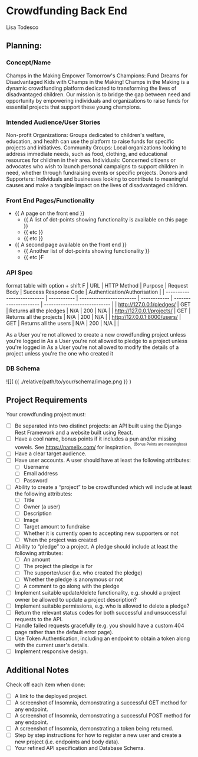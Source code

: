 # Crowdfunding Back End

Lisa Todesco

## Planning:

### Concept/Name

Champs in the Making
Empower Tomorrow's Champions: Fund Dreams for Disadvantaged Kids with Champs in the Making!
Champs in the Making is a dynamic crowdfunding platform dedicated to transforming the lives of disadvantaged children. Our mission is to bridge the gap between need and opportunity by empowering individuals and organizations to raise funds for essential projects that support these young champions.

### Intended Audience/User Stories

Non-profit Organizations: Groups dedicated to children's welfare, education, and health can use the platform to raise funds for specific projects and initiatives.
Community Groups: Local organizations looking to address immediate needs, such as food, clothing, and educational resources for children in their area.
Individuals: Concerned citizens or advocates who wish to launch personal campaigns to support children in need, whether through fundraising events or specific projects.
Donors and Supporters: Individuals and businesses looking to contribute to meaningful causes and make a tangible impact on the lives of disadvantaged children.

### Front End Pages/Functionality

- {{ A page on the front end }}
  - {{ A list of dot-points showing functionality is available on this page }}
  - {{ etc }}
  - {{ etc }}
- {{ A second page available on the front end }}
  - {{ Another list of dot-points showing functionality }}
  - {{ etc }F

### API Spec

format table with option + shift F
| URL | HTTP Method | Purpose | Request Body | Success Response Code | Authentication/Authorisation |
| -------------------------- | ----------- | ------------------------ | ------------ | --------------------- | ---------------------------- |
| http://127.0.0.1/pledges/ | GET | Returns all the pledges | N/A | 200 | N/A |
| http://127.0.0.1/projects/ | GET | Returns all the projects | N/A | 200 | N/A |
| http://127.0.0.1:8000/users/ | GET | Returns all the users | N/A | 200 | N/A |
| 


As a User you're not allowed to create a new crowdfunding project unless you're logged in
As a User you're not allowed to pledge to a project unless you're logged in
As a User you're not allowed to modify the details of a project unless you're the one who created it

### DB Schema

![]( {{ ./relative/path/to/your/schema/image.png }} )

## Project Requirements

Your crowdfunding project must:

- [ ] Be separated into two distinct projects: an API built using the Django Rest Framework and a website built using React.
- [ ] Have a cool name, bonus points if it includes a pun and/or missing vowels. See https://namelix.com/ for inspiration. <sup><sup>(Bonus Points are meaningless)</sup></sup>
- [ ] Have a clear target audience.
- [ ] Have user accounts. A user should have at least the following attributes:
  - [ ] Username
  - [ ] Email address
  - [ ] Password
- [ ] Ability to create a “project” to be crowdfunded which will include at least the following attributes:
  - [ ] Title
  - [ ] Owner (a user)
  - [ ] Description
  - [ ] Image
  - [ ] Target amount to fundraise
  - [ ] Whether it is currently open to accepting new supporters or not
  - [ ] When the project was created
- [ ] Ability to “pledge” to a project. A pledge should include at least the following attributes:
  - [ ] An amount
  - [ ] The project the pledge is for
  - [ ] The supporter/user (i.e. who created the pledge)
  - [ ] Whether the pledge is anonymous or not
  - [ ] A comment to go along with the pledge
- [ ] Implement suitable update/delete functionality, e.g. should a project owner be allowed to update a project description?
- [ ] Implement suitable permissions, e.g. who is allowed to delete a pledge?
- [ ] Return the relevant status codes for both successful and unsuccessful requests to the API.
- [ ] Handle failed requests gracefully (e.g. you should have a custom 404 page rather than the default error page).
- [ ] Use Token Authentication, including an endpoint to obtain a token along with the current user's details.
- [ ] Implement responsive design.

## Additional Notes

Check off each item when done:

- [ ] A link to the deployed project.
- [ ] A screenshot of Insomnia, demonstrating a successful GET method for any endpoint.
- [ ] A screenshot of Insomnia, demonstrating a successful POST method for any endpoint.
- [ ] A screenshot of Insomnia, demonstrating a token being returned.
- [ ] Step by step instructions for how to register a new user and create a new project (i.e. endpoints and body data).
- [ ] Your refined API specification and Database Schema.
